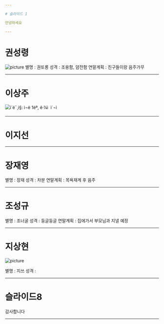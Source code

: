 ```yaml
---

# 슬라이드 1

안녕하세요

---
```


# 권성령

![picture](https://www.facebook.com/hellorabbit8/photos/a.352550498243314/1040293076135716/?type=3&eid=ARCnbtekJvw1CEh_eZNVpC9BvONheA3C73L1jv2FK8XbXZyEmd7eBvc2fUpBbGZEX9eayLm6Iq39c-3O&__xts__%5B0%5D=68.ARAaUIBpkcE3nHJbkbnBy1aiB-npoWJEUSShFUtctTjuMgRqHfxX8C3qE0sb3QhOsOKjj6QveWgJVWB-S-0qlCTwBqV-h6dl9m_4yWqOYPRM943g7woFtyNI2ni-1mbDDIDGOst91bOnRWNBnpZ-9dsDjdEy2Twvmobxbeei7XIcaJ-cORUmHAi3GPLPUhwx9Ip-Shh21qlyAiWQb4JmT4055SB_WFicEiPOmBTWaoG9nZcA96fOmIszawu_r5BV_CfcGUtBBcgzD7OzhLvbguDAEOaWUcYT2umQY9oYd4xdEa5vRzwDKkg-aqSWb2ZRRF4v4mlbuR_dbRTlBzau4wzTJg&__tn__=EEHH-R)
별명 :  권또롱
성격 : 조용함, 얌전함
연말계획 : 친구들이랑 음주가무

---

# 이상주

![ì´ë¯¸ì§: ì¬ë 1ëª, ê·¼ì  ì´¬ì](https://scontent-icn1-1.xx.fbcdn.net/v/t1.0-9/37791121_1040293079469049_8332624338247221248_n.jpg?_nc_cat=101&_nc_ht=scontent-icn1-1.xx&oh=3860e7f5a0b8f69eddf251c3d97a3e15&oe=5C99C639)



---

# 이지선


---

# 장재영

별명 : 장재
성격 : 차분
연말계획 : 목욕재계 후 음주


---

# 조성규


별명 : 조너굴
성격 : 둥글둥글
연말계획 : 집에가서 부모님과 지낼 예정 

---

# 지상현

![picture](https://cloud.naver.com/fileLink.nhn?filekey=1ipg6a71umgJk625K3V098dNwhchEJgsYP%2F2O6%2BXKvwtQonktKi8rSlBVh6UwoptWW1KmIr0aBL37X4GpsbblgI%3D)

별명 : 지쓰
성격 : 


---

# 슬라이드8

감사합니다

---

